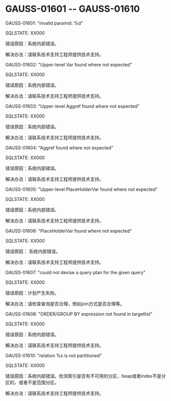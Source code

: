# GAUSS-01601 -- GAUSS-01610

GAUSS-01601: "invalid paramid: %d"

SQLSTATE: XX000

错误原因：系统内部错误。

解决办法：请联系技术支持工程师提供技术支持。

GAUSS-01602: "Upper-level Var found where not expected"

SQLSTATE: XX000

错误原因：系统内部错误。

解决办法：请联系技术支持工程师提供技术支持。

GAUSS-01603: "Upper-level Aggref found where not expected"

SQLSTATE: XX000

错误原因：系统内部错误。

解决办法：请联系技术支持工程师提供技术支持。

GAUSS-01604: "Aggref found where not expected"

SQLSTATE: XX000

错误原因：系统内部错误。

解决办法：请联系技术支持工程师提供技术支持。

GAUSS-01605: "Upper-level PlaceHolderVar found where not expected"

SQLSTATE: XX000

错误原因：系统内部错误。

解决办法：请联系技术支持工程师提供技术支持。

GAUSS-01606: "PlaceHolderVar found where not expected"

SQLSTATE: XX000

错误原因： 系统内部错误。

解决办法：请联系技术支持工程师提供技术支持。

GAUSS-01607: "could not devise a query plan for the given query"

SQLSTATE: XX000

错误原因：计划产生失败。

解决办法：请检查查询是否合理，例如join方式是否合理等。

GAUSS-01608: "ORDER/GROUP BY expression not found in targetlist"

SQLSTATE: XX000

错误原因：系统内部错误。

解决办法：请联系技术支持工程师提供技术支持。

GAUSS-01610: "relation %s is not partitioned"

SQLSTATE: XX000

错误原因：系统内部错误。检测索引是否有不可用的分区，heap或者index不是分区的，或者不是范围分区。

解决办法：请联系技术支持工程师提供技术支持。


